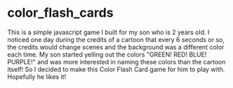 # color_flash_cards

This is a simple javascript game I built for my son who is 2 years old. I noticed one day during the credits of a cartoon that every 6 seconds or so, the credits would change scenes and the background was a different color each time. My son started yelling out the colors "GREEN! RED! BLUE! PURPLE!" and was more interested in naming these colors than the cartoon itself! So I decided to make this Color Flash Card game for him to play with. Hopefully he likes it!
